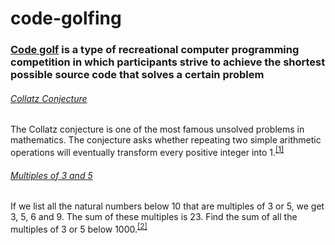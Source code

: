 # code-golfing
### [Code golf](https://en.wikipedia.org/wiki/Code_golf) is a type of recreational computer programming competition in which participants strive to achieve the shortest possible source code that solves a certain problem

###### [Collatz Conjecture](https://github.com/Fenrir0279/code-golfing/blob/main/collatz.py)
The Collatz conjecture is one of the most famous unsolved problems in mathematics. The conjecture asks whether repeating two simple arithmetic operations will eventually transform every positive integer into 1.<sup>[[1]](https://en.wikipedia.org/wiki/Collatz_conjecture)</sup>

###### [Multiples of 3 and 5](https://github.com/Fenrir0279/code-golfing/blob/main/multiples_3_5.py)
If we list all the natural numbers below 10 that are multiples of 3 or 5, we get 3, 5, 6 and 9. The sum of these multiples is 23.
Find the sum of all the multiples of 3 or 5 below 1000.<sup>[[2]](https://projecteuler.net/problem=1)</sup>
